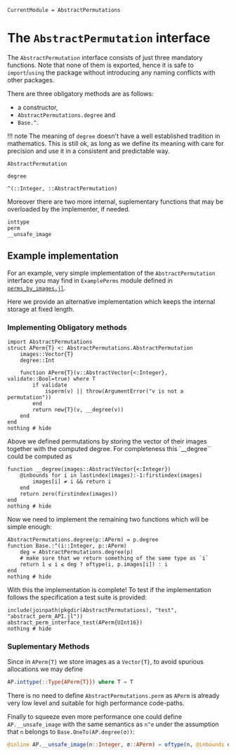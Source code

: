 ```@meta
CurrentModule = AbstractPermutations
```

# The `AbstractPermutation` interface

The `AbstractPermutation` interface consists of just three mandatory functions.
Note that none of them is exported, hence it is safe to `import`/`using`
the package without introducing any naming conflicts with other packages.

There are three obligatory methods are as follows:
* a constructor,
* `AbstractPermutations.degree` and
* `Base.^`.

!!! note
    The meaning of `degree` doesn't have a well established tradition in
    mathematics. This is still ok, as long as we define its meaning with care
    for precision and use it in a consistent and predictable way.

```@docs
AbstractPermutation
```

```@docs
degree
```

```@docs
^(::Integer, ::AbstractPermutation)
```

Moreover there are two more internal, suplementary functions that may be
overloaded by the implementer, if needed.

```@docs
inttype
perm
__unsafe_image
```

## Example implementation

For an example, very simple implementation of the `AbstractPermutation`
interface you may find in `ExamplePerms` module defined in
[`perms_by_images.jl`](https://github.com/kalmarek/AbstractPermutations.jl/blob/main/test/perms_by_images.jl).

Here we provide an alternative implementation which keeps the internal
storage at fixed length.

### Implementing Obligatory methods

```@example APerm
import AbstractPermutations
struct APerm{T} <: AbstractPermutations.AbstractPermutation
    images::Vector{T}
    degree::Int

    function APerm{T}(v::AbstractVector{<:Integer}, validate::Bool=true) where T
        if validate
            isperm(v) || throw(ArgumentError("v is not a permutation"))
        end
        return new{T}(v, __degree(v))
    end
end
nothing # hide
```

Above we defined permutations by storing the vector of their images together
with the computed degree.
For completeness this `__degree`` could be computed as

```@example APerm
function __degree(images::AbstractVector{<:Integer})
    @inbounds for i in lastindex(images):-1:firstindex(images)
        images[i] ≠ i && return i
    end
    return zero(firstindex(images))
end
nothing # hide
```

Now we need to implement the remaining two functions which will be simple enough:

```@example APerm
AbstractPermutations.degree(p::APerm) = p.degree
function Base.:^(i::Integer, p::APerm)
    deg = AbstractPermutations.degree(p)
    # make sure that we return something of the same type as `i`
    return 1 ≤ i ≤ deg ? oftype(i, p.images[i]) : i
end
nothing # hide
```

With this the implementation is complete! To test if the implementation follows the specification a test suite is provided:

```@example APerm
include(joinpath(pkgdir(AbstractPermutations), "test", "abstract_perm_API.jl"))
abstract_perm_interface_test(APerm{UInt16})
nothing # hide
```

### Suplementary Methods

Since in `APerm{T}` we store images as a `Vector{T}`, to avoid spurious
allocations we may define

```julia
AP.inttype(::Type{APerm{T}}) where T = T
```

There is no need to define `AbstractPermutations.perm` as `APerm` is already
very low level and suitable for high performance code-paths.

Finally to squeeze even more performance one could define `AP.__unsafe_image`
with the same semantics as `n^σ` under the assumption that `n` belongs to
`Base.OneTo(AP.degree(σ))`:

```julia
@inline AP.__unsafe_image(n::Integer, σ::APerm) = oftype(n, @inbounds σ.images[n])
```
